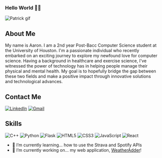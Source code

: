 ### Hello World 👋🏼
![Patrick gif](https://media4.giphy.com/media/v1.Y2lkPTc5MGI3NjExczJ2MXd1N3FobDE4YjFxbnUzZG84aWthYW1oaWV5cms1dXc0OGwwMiZlcD12MV9pbnRlcm5hbF9naWZfYnlfaWQmY3Q9Zw/3ofSB7qVeodf2TgrYs/giphy.gif)
## About Me
My name is Aaron.
I am a 2nd year Post-Bacc Computer Science student at the University of Houston. I'm a passionate individual who recently embarked on an exciting journey to explore my newfound love for computer science. Having a background in healthcare and exercise science, I've witnessed the power of technology has in helping people manage their physical and mental health. My goal is to hopefully bridge the gap between these two fields and make a positive impact through innovative solutions and technological advances.


## Contact Me
[![LinkedIn](https://img.shields.io/badge/linkedin-%230077B5.svg?style=for-the-badge&logo=linkedin&logoColor=white)](https://www.linkedin.com/in/aaronmedina35/)
[![Gmail](https://img.shields.io/badge/Gmail-D14836?style=for-the-badge&logo=gmail&logoColor=white)](mailto:aaronrmedina35@gmail.com)


## Skills
![C++](https://img.shields.io/badge/c++-%2300599C.svg?style=for-the-badge&logo=c%2B%2B&logoColor=white)
![Python](https://img.shields.io/badge/python-3670A0?style=for-the-badge&logo=python&logoColor=ffdd54)
![Flask](https://img.shields.io/badge/flask-%23000.svg?style=for-the-badge&logo=flask&logoColor=white)
![HTML5](https://img.shields.io/badge/html5-%23E34F26.svg?style=for-the-badge&logo=html5&logoColor=white)
![CSS3](https://img.shields.io/badge/css3-%231572B6.svg?style=for-the-badge&logo=css3&logoColor=white)
![JavaScript](https://img.shields.io/badge/javascript-%23323330.svg?style=for-the-badge&logo=javascript&logoColor=%23F7DF1E)
![React](https://img.shields.io/badge/react-%2320232a.svg?style=for-the-badge&logo=react&logoColor=%2361DAFB)

- 🌱 I’m currently learning... how to use the Strava and Spotify APIs
- 🔭 I’m currently working on... my web application, [WeatherAdder](https://github.com/squagnito/WeatherAdder)!
